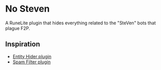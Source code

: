 # No Steven

A RuneLite plugin that hides everything related to the "SteVen" bots that plague F2P.

## Inspiration

* [Entity Hider plugin](https://github.com/runelite/runelite/wiki/Entity-Hider)
* [Spam Filter plugin](https://github.com/jackriccomini/spamfilter-plugin-runelite)